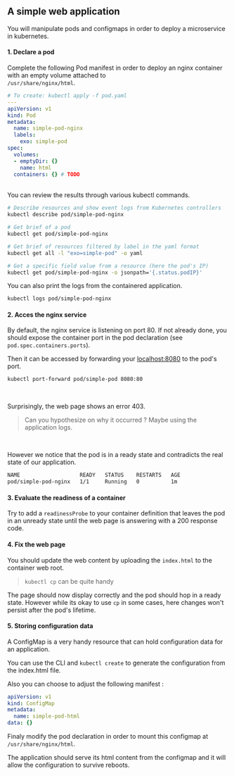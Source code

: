 ## A simple web application

You will manipulate pods and configmaps in order to deploy a microservice in kubernetes.


#### 1. Declare a pod

Complete the following Pod manifest in order to deploy an nginx container with an empty volume attached to  
`/usr/share/nginx/html`.  

```yaml
# To create: kubectl apply -f pod.yaml
---
apiVersion: v1
kind: Pod
metadata:
  name: simple-pod-nginx
  labels:
    exo: simple-pod
spec:
  volumes:
  - emptyDir: {}
    name: html
  containers: {} # TODO
```

<br> 
You can review the results through various kubectl commands.  

```bash
# Describe resources and show event logs from Kubernetes controllers
kubectl describe pod/simple-pod-nginx

# Get brief of a pod
kubectl get pod/simple-pod-nginx

# Get brief of resources filtered by label in the yaml format
kubectl get all -l "exo=simple-pod" -o yaml

# Get a specific field value from a resource (here the pod's IP)
kubectl get pod/simple-pod-nginx -o jsonpath='{.status.podIP}'
```

You can also print the logs from the containered application.
```bash
kubectl logs pod/simple-pod-nginx
```

#### 2. Acces the nginx service 
By default, the nginx service is listening on port 80. If not already done, you should expose the container port in the pod declaration (see `pod.spec.containers.ports`).

Then it can be accessed by forwarding your [localhost:8080](http://127.0.0.1:8080) to the pod's port.
```bash
kubectl port-forward pod/simple-pod 8080:80
```
<br>

Surprisingly, the web page shows an error 403.
> Can you hypothesize on why it occurred ? Maybe using the application logs.

<br>

However we notice that the pod is in a ready state and contradicts the real state of our application.
```bash
NAME                   READY   STATUS    RESTARTS   AGE
pod/simple-pod-nginx   1/1     Running   0          1m
```

#### 3. Evaluate the readiness of a container

Try to add a `readinessProbe` to your container definition that leaves the pod in an unready state until the web page is answering with a 200 response code.

#### 4. Fix the web page

You should update the web content by uploading the `index.html` to the container web root.
> `kubectl cp` can be quite handy

The page should now display correctly and the pod should hop in a ready state. However while its okay to use `cp` in some cases, here changes won't persist after the pod's lifetime.


#### 5. Storing configuration data

A ConfigMap is a very handy resource that can hold configuration data for an application.
 
You can use the CLI and `kubectl create` to generate the configuration from the index.html file.  

Also you can choose to adjust the following manifest :

```yaml
apiVersion: v1
kind: ConfigMap
metadata:
  name: simple-pod-html
data: {}

```

Finaly modify the pod declaration in order to mount this configmap at `/usr/share/nginx/html`.

The application should serve its html content from the configmap and it will allow the configuration to survive reboots.
